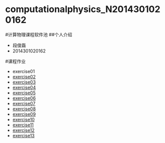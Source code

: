 # computationalphysics_N2014301020162
#计算物理课程软件池
##个人介绍
- 段俊磊 
- 2014301020162

#课程作业
* exercise01
* [exercise02](https://github.com/rrtcc/computationalphysics_N2014301020162/blob/master/Exercise02/Exercise02.md)
* [exercise03](https://github.com/rrtcc/computationalphysics_N2014301020162/blob/master/Exercise03/exercise3.md)
* [exercise04](https://www.zybuluo.com/rrtcc/note/505269)
* [exercise05](https://www.zybuluo.com/rrtcc/note/533856)
* [exercise06](https://www.zybuluo.com/rrtcc/note/542116)
* [exercise07](https://www.zybuluo.com/rrtcc/note/550090)
* [exercise08](https://www.zybuluo.com/rrtcc/note/565826)
* [exercise09](https://www.zybuluo.com/rrtcc/note/573564)
* [exercise10](https://www.zybuluo.com/rrtcc/note/580740)
* [exercise11](https://www.zybuluo.com/rrtcc/note/589869)
* [exercise12](https://www.zybuluo.com/rrtcc/note/597740)
* [exercise13](https://www.zybuluo.com/rrtcc/note/605030)
